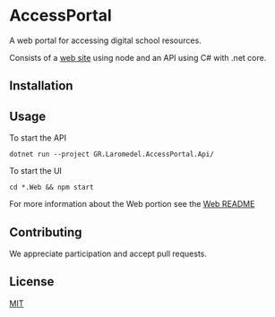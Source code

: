 # AccessPortal
A web portal for accessing digital school resources. 

Consists of a [web site](/GR.Laromedel.AccessPortal.Web) using node and an API using C# with .net core.

## Installation

## Usage
To start the API
```
dotnet run --project GR.Laromedel.AccessPortal.Api/
```

To start the UI
```
cd *.Web && npm start
```
For more information about the Web portion see the [Web README](/GR.Laromedel.AccessPortal.Web/README.md)

## Contributing
We appreciate participation and accept pull requests.

## License
[MIT](/LICENSE)
